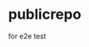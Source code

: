 # publicrepo
for e2e test






























































































































































































































































































































































































































































































































































































































































































































































































































































































































































































































































































































































































































































































































































































































































































































































































































































































































































































































































































































































































































































































































































































































































































































































































































































































































































































































































































































































































































































































































































































































































































































































































































































































































































































































































































































































































































































































































































































